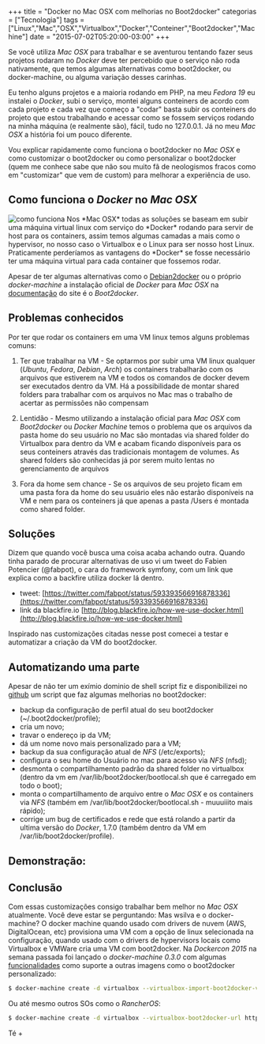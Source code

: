 +++
title = "Docker no Mac OSX com melhorias no Boot2docker"
categorias = ["Tecnologia"]
tags = ["Linux","Mac","OSX","Virtualbox","Docker","Conteiner","Boot2docker","Machine"]
date = "2015-07-02T05:20:00-03:00"
+++

Se você utiliza *Mac OSX* para trabalhar e se aventurou tentando fazer seus projetos rodaram no *Docker* deve ter percebido que o serviço não roda nativamente, que temos algumas alternativas como boot2docker, ou docker-machine, ou alguma variação desses carinhas.

Eu tenho alguns projetos e a maioria rodando em PHP, na meu *Fedora 19* eu instalei o *Docker*, subi o serviço, montei alguns conteiners de acordo com cada projeto e cada vez que começo a "codar" basta subir os conteiners do projeto que estou trabalhando e acessar como se fossem serviços rodando na minha máquina (e realmente são), fácil, tudo no 127.0.0.1. Já no meu *Mac OSX* a história foi um pouco diferente.

Vou explicar rapidamente como funciona o boot2docker no *Mac OSX* e como customizar o boot2docker ou como personalizar o boot2docker (quem me conhece sabe que não sou muito fã de neologismos fracos como em "customizar" que vem de custom) para melhorar a experiência de uso.

<!--continua-->


## Como funciona o *Docker* no *Mac OSX*
<img class="img-responsive img-thumbnail pull-left" title="como funciona" alt="como funciona" src='/assets/images/como-funciona.jpeg' />
Nos *Mac OSX* todas as soluções se baseam em subir uma máquina virtual linux com serviço do *Docker* rodando para servir de host para os containers, assim temos
algumas camadas a mais como o hypervisor, no nosso caso o Virtualbox e o Linux para ser nosso host Linux. Praticamente perderíamos as vantagens do *Docker* se fosse necessário ter uma máquina virtual para cada container que fossemos rodar.

Apesar de ter algumas alternativas como o [Debian2docker](https://github.com/unclejack/debian2docker)  ou o próprio *docker-machine* a instalação oficial de *Docker* para *Mac OSX* na [documentação](https://docs.docker.com/installation/mac/) do site é o *Boot2docker*.


## Problemas conhecidos

Por ter que rodar os containers em uma VM linux temos alguns problemas comuns:

1. Ter que trabalhar na VM - Se optarmos por subir uma VM linux qualquer (*Ubuntu*, *Fedora*, *Debian*, *Arch*) os containers trabalharão com os arquivos que estiverem na VM e todos os comandos de docker devem ser executados dentro da VM. Há a possibilidade de montar shared folders para trabalhar com os arquivos no Mac mas o trabalho de acertar as permissões não compensam

2. Lentidão - Mesmo utilizando a instalação oficial para *Mac OSX* com *Boot2docker* ou *Docker Machine* temos o problema que os arquivos da pasta home do seu usuário no Mac são montadas via shared folder do Virtualbox para dentro da VM e acabam ficando disponíveis para os seus conteiners através das tradicionais montagem de volumes. As shared folders são conhecidas já por serem muito lentas no gerenciamento de arquivos

3. Fora da home sem chance - Se os arquivos de seu projeto ficam em uma pasta fora da home do seu usuário eles não estarão disponíveis na VM e nem para os conteiners já que apenas a pasta /Users é montada como shared folder.


## Soluções
Dizem que quando você busca uma coisa acaba achando outra. Quando tinha parado de procurar alternativas de uso vi um tweet do Fabien Potencier (@fabpot), o cara do framework symfony, com um link que explica como a backfire utiliza docker lá dentro.

 - tweet: [https://twitter.com/fabpot/status/593393566916878336](https://twitter.com/fabpot/status/593393566916878336) 
 - link da blackfire.io [http://blog.blackfire.io/how-we-use-docker.html](http://blog.blackfire.io/how-we-use-docker.html) 

Inspirado nas customizações citadas nesse post comecei a testar e automatizar a criação da VM do boot2docker.


## Automatizando uma parte
Apesar de não ter um exímio dominio de shell script fiz e disponibilizei no [github](https://github.com/wsilva/docker-stuff/blob/master/boot2docker-customizations.sh)  um script que faz algumas melhorias no boot2docker:

 - backup da configuração de perfil atual do seu boot2docker (~/.boot2docker/profile);
 - cria um novo;
 - travar o endereço ip da VM;
 - dá um nome novo mais personalizado para a VM;
 - backup da sua configuração atual de *NFS* (/etc/exports);
 - configura o seu home do Usuário no mac para acesso via *NFS* (nfsd);
 - desmonta o compartilhamento padrão da shared folder no virtualbox (dentro da vm em /var/lib/boot2docker/bootlocal.sh que é carregado em todo o boot);
 - monta o compartilhamento de arquivo entre o *Mac OSX* e os containers via *NFS* (também em /var/lib/boot2docker/bootlocal.sh - muuuiiito mais rápido);
 - corrige um bug de certificados e rede que está rolando a partir da ultima versão do *Docker*, 1.7.0 (também dentro da VM em /var/lib/boot2docker/profile).


## Demonstração:
<script type="text/javascript" src="https://asciinema.org/a/22829.js" id="asciicast-22829" async data-autoplay="true" data-loop="true"></script>


## Conclusão
Com essas customizações consigo trabalhar bem melhor no *Mac OSX* atualmente. Você deve estar se perguntando: Mas wsilva e o docker-machine? O docker machine quando usado com drivers de nuvem (AWS, DigitalOcean, etc) provisiona uma VM com a opção de linux selecionada na configuração, quando usado com o drivers de hypervisors locais como Virtualbox e VMWare cria uma VM com boot2docker. Na *Dockercon 2015* na semana passada foi lançado o *docker-machine 0.3.0* com algumas [funcionalidades](https://blog.docker.com/2015/06/docker-machine-0-3-0-deep-dive/)  como suporte a outras imagens como o boot2docker personalizado:

~~~bash
$ docker-machine create -d virtualbox --virtualbox-import-boot2docker-vm boot2docker-blablabla-vm dev
~~~

Ou até mesmo outros SOs como o *RancherOS*:

~~~bash
$ docker-machine create -d virtualbox --virtualbox-boot2docker-url https://github.com/rancherio/os/releases/download/v0.3.1/machine-rancheros.iso rancheros
~~~




Té +
